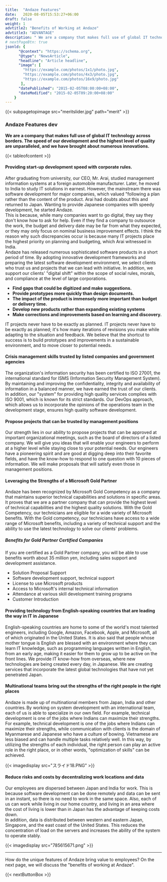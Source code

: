 ```yaml
---
title:  "Andaze Features"
date:   2020-08-05T15:53:27+06:00
draft: false
weight: 1
advtitle2: "Benefits of Working at Andaze"
advtitle3: "ADVANTAGE"
description: " We are a company that makes full use of global IT technology across borders. The speed of our development and the highest level of quality are unparalleled, and we have brought about numerous innovations."
# nextPageBtn: true
jsonld: {
      "@context": "https://schema.org",
      "@type": "NewsArticle",
      "headline": "Article headline",
      "image": [
        "https://example.com/photos/1x1/photo.jpg",
        "https://example.com/photos/4x3/photo.jpg",
        "https://example.com/photos/16x9/photo.jpg"
       ],
      "datePublished": "2015-02-05T08:00:00+08:00",
      "dateModified": "2015-02-05T09:20:00+08:00"
    }
---
```


{{< subpagetopimage src="meritslider.jpg" path="merit" >}}

### Andaze Features dev

**We are a company that makes full use of global IT technology across borders. The speed of our development and the highest level of quality are unparalleled, and we have brought about numerous innovations.** 

{{< tableofcontent >}}

#### Providing start-up development speed with corporate rules.

After graduating from university, our CEO, Mr. Arai, studied management information systems at a foreign automobile manufacturer. Later, he moved to India to study IT solutions in earnest. However, the mainstream there was software development for major companies, which valued "following a plan rather than the content of the product. Arai had doubts about this and returned to Japan. Wanting to provide Japanese companies with speedy development, he started Andaze.  
This is because, while many companies want to go digital, they say they don't know how to ask for help. Even if they find a company to outsource the work, the budget and delivery date may be far from what they expected, or they may only focus on nominal business improvement effects. I think the reason why such discrepancies occur is because many IT projects place the highest priority on planning and budgeting, which Arai witnessed in India.  
Andaze has released numerous sophisticated software products in a short period of time. By adopting innovative development frameworks and preparing the latest software development environment, we select clients who trust us and projects that we can lead with initiative. In addition, we support our clients' "digital shift" within the scope of social rules, morals, and compliance at the level of large corporations.

- **Find gaps that could be digitized and make suggestions.**
- **Provide prototypes more quickly than design documents.**
- **The impact of the product is immensely more important than budget or delivery time.**
- **Develop new products rather than expanding existing systems**
- **Make corrections and improvements based on learning and discovery.**

IT projects never have to be exactly as planned. IT projects never have to be exactly as planned; it's how many iterations of revisions you make while adapting to the situation and feedback. We believe that the shortcut to success is to build prototypes and improvements in a sustainable environment, and to move closer to potential needs.

#### Crisis management skills trusted by listed companies and government agencies
The organization's information security has been certified to ISO 27001, the international standard for ISMS (Information Security Management System). By maintaining and improving the confidentiality, integrity and availability of information in a balanced manner, we have earned the trust of our clients.  
In addition, our "system" for providing high quality services complies with ISO 9001, which is known for its strict standards. Our DevOps approach, which allows us to incorporate the opinions of the operations team in the development stage, ensures high quality software development.

#### Propose projects that can be trusted by management positions
Our strength lies in our ability to propose projects that can be approved at important organizational meetings, such as the board of directors of a listed company. We will give you ideas that will enable your engineers to perform at a higher level while staying close to your potential needs. Our engineers have a pioneering spirit and are good at digging deep into their favorite fields, and have the know-how to respond to one question with 10 pieces of information. We will make proposals that will satisfy even those in management positions.

#### Leveraging the Strengths of a Microsoft Gold Partner
Andaze has been recognized by Microsoft Gold Competency as a company that maintains superior technical capabilities and solutions in specific areas. It proves that we are a partner company that can provide the highest level of technical capabilities and the highest quality solutions. With the Gold Competency, our technicians are eligible for a wide variety of Microsoft benefits. With the Gold competency, our technicians have access to a wide range of Microsoft benefits, including a variety of technical support and the ability to use the latest technology to solve our clients' problems.

##### Benefits for Gold Partner Certified Companies

If you are certified as a Gold Partner company, you will be able to use benefits worth about 35 million yen, including sales support and development assistance.

- Solution Proposal Support
- Software development support, technical support
- License to use Microsoft products
- Access to Microsoft's internal technical information
- Attendance at various skill development training programs
- Customer Introduction

#### Providing technology from English-speaking countries that are leading the way in IT in Japanese

English-speaking countries are home to some of the world's most talented engineers, including Google, Amazon, Facebook, Apple, and Microsoft, all of which originated in the United States. It is also said that people whose mother tongue is English are blessed with an environment where they can learn IT knowledge, such as programming languages written in English, from an early age, making it easier for them to grow up to be active on the front lines. We provide IT know-how from overseas, where new technologies are being created every day, in Japanese. We are creating services that incorporate the latest global technologies that have not yet penetrated Japan.

#### Multinational teams bring out the strengths of the right people in the right places

Andaze is made up of multinational members from Japan, India and other countries. By working on system development with an international team, each of us is able to specialize in our own field. For example, technical development is one of the jobs where Indians can maximize their strengths. For example, technical development is one of the jobs where Indians can maximize their strengths, while communication with clients is the domain of Myanmarese and Japanese who have a culture of bowing. Vietnamese are less biased and can handle multiple tasks relatively well. In this way, by utilizing the strengths of each individual, the right person can play an active role in the right place, or in other words, "optimization of skills" can be achieved.

{{< imagedisplay  src="スライド18.PNG"  >}}

#### Reduce risks and costs by decentralizing work locations and data
Our employees are dispersed between Japan and India for work. This is because software development can be done remotely and data can be sent in an instant, so there is no need to work in the same space. Also, each of us can work while living in our home country, and living in an area where the cost of living is lower than in Japan has the advantage of keeping costs down.  
In addition, data is distributed between western and eastern Japan, Singapore, and the east coast of the United States. This reduces the concentration of load on the servers and increases the ability of the system to operate stably.

{{< imagedisplay  src="785615671.png"  >}}
 
---

How do the unique features of Andaze bring value to employees? On the next page, we will discuss the "benefits of working at Andaze".

{{< nextButtonBox >}}
